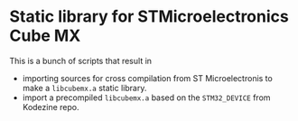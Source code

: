 # Static library for STMicroelectronics Cube MX
This is a bunch of scripts that result in
* importing sources for cross compilation from ST Microelectronis to make a `libcubemx.a` static library.
* import a precompiled `libcubemx.a` based on the `STM32_DEVICE` from Kodezine repo.
